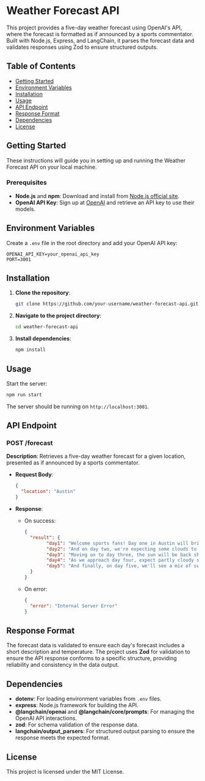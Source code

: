 
# Weather Forecast API

This project provides a five-day weather forecast using OpenAI's API, where the forecast is formatted as if announced by a sports commentator. Built with Node.js, Express, and LangChain, it parses the forecast data and validates responses using Zod to ensure structured outputs.

## Table of Contents

- [Getting Started](#getting-started)
- [Environment Variables](#environment-variables)
- [Installation](#installation)
- [Usage](#usage)
- [API Endpoint](#api-endpoint)
- [Response Format](#response-format)
- [Dependencies](#dependencies)
- [License](#license)

## Getting Started

These instructions will guide you in setting up and running the Weather Forecast API on your local machine.

### Prerequisites

- **Node.js** and **npm**: Download and install from [Node.js official site](https://nodejs.org/).
- **OpenAI API Key**: Sign up at [OpenAI](https://beta.openai.com/signup/) and retrieve an API key to use their models.

## Environment Variables

Create a `.env` file in the root directory and add your OpenAI API key:

```plaintext
OPENAI_API_KEY=your_openai_api_key
PORT=3001
```

## Installation

1. **Clone the repository**:
   ```bash
   git clone https://github.com/your-username/weather-forecast-api.git
   ```
2. **Navigate to the project directory**:
   ```bash
   cd weather-forecast-api
   ```
3. **Install dependencies**:
   ```bash
   npm install
   ```

## Usage

Start the server:

```bash
npm run start
```

The server should be running on `http://localhost:3001`.

## API Endpoint

### POST /forecast

**Description**: Retrieves a five-day weather forecast for a given location, presented as if announced by a sports commentator.

- **Request Body**:
  ```json
  {
    "location": "Austin"
  }
  ```

- **Response**:
  - On success:
    ```json
    {
      "result": {
		    "day1": "Welcome sports fans! Day one in Austin will bring clear skies and a high temperature of 85 degrees. Perfect weather for outdoor activities!",
		    "day2": "And on day two, we're expecting some clouds to roll in with a chance of showers in the afternoon. Temperatures will reach a high of 78 degrees.",
		    "day3": "Moving on to day three, the sun will be back shining bright with a high of 82 degrees. Great weather for a day at the park!",
		    "day4": "As we approach day four, expect partly cloudy skies and a high temperature of 79 degrees. A great day for a hike in the hills!",
		    "day5": "And finally, on day five, we'll see a mix of sun and clouds with a high of 81 degrees. Looks like another beautiful day in Austin!"
      }
    }
    ```
  - On error:
    ```json
    {
      "error": "Internal Server Error"
    }
    ```

## Response Format

The forecast data is validated to ensure each day's forecast includes a short description and temperature. The project uses **Zod** for validation to ensure the API response conforms to a specific structure, providing reliability and consistency in the data output.

## Dependencies

- **dotenv**: For loading environment variables from `.env` files.
- **express**: Node.js framework for building the API.
- **@langchain/openai** and **@langchain/core/prompts**: For managing the OpenAI API interactions.
- **zod**: For schema validation of the response data.
- **langchain/output_parsers**: For structured output parsing to ensure the response meets the expected format.

## License

This project is licensed under the MIT License.
